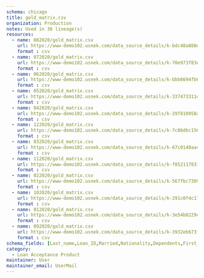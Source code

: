 ```yaml
---
schema: chicago
title: gold_matrix.csv
organization: Production
notes: Used in 36 lineage(s)
resources:
  - name: 082020/gold_matrix.csv 
    url: https://www-demo102.usnek.com/data_source_details/k-bdc48a888ec1e545b2f5dcc3f5a41c88987b0f0bcc3df69be7c8cff14ec6dc91 
    format : csv
  - name: 072020/gold_matrix.csv 
    url: https://www-demo102.usnek.com/data_source_details/k-70e973f83e4e28038375541aa1efd2d67186ec7e502ad6614d7505d67f0394c9 
    format : csv
  - name: 062020/gold_matrix.csv 
    url: https://www-demo102.usnek.com/data_source_details/k-bbb6694fb0e2899d51947c015fb2fd9ab48474326a9dff0a91a4dfff964161f7 
    format : csv
  - name: 052020/gold_matrix.csv 
    url: https://www-demo102.usnek.com/data_source_details/k-337473311d47df5959f7655a646a940546fa01bd5247d8138ecc3df7cce79a2e 
    format : csv
  - name: 042020/gold_matrix.csv 
    url: https://www-demo102.usnek.com/data_source_details/k-29f810958a787f5121d2ce01972c46a4281da68e5d590e14aec8c7e63bebd889 
    format : csv
  - name: 122020/gold_matrix.csv 
    url: https://www-demo102.usnek.com/data_source_details/k-7c86dbc1564e19fd20de7b51b690de66a2152373a07bbd5dd0364c0fda9914cc 
    format : csv
  - name: 032020/gold_matrix.csv 
    url: https://www-demo102.usnek.com/data_source_details/k-67c0140aacc93fce211764480f4553762154baba9a07f1906362e3eed334d0e1 
    format : csv
  - name: 112020/gold_matrix.csv 
    url: https://www-demo102.usnek.com/data_source_details/k-f852117831900c0a2127571cfdbd67f0860cbbaa0738985f50f1a5d15d88cd36 
    format : csv
  - name: 022020/gold_matrix.csv 
    url: https://www-demo102.usnek.com/data_source_details/k-567fbc730981d2dabce1dfeb17478888a84d32a36027aa85e805fcfeaba057f3 
    format : csv
  - name: 102020/gold_matrix.csv 
    url: https://www-demo102.usnek.com/data_source_details/k-291c0f4c17e722aff9ade34511ec77af0bfe1d3cd96564511f959996efac200e 
    format : csv
  - name: 012020/gold_matrix.csv 
    url: https://www-demo102.usnek.com/data_source_details/k-3e54b8229c24431b02417189cbd3b9778b102c1c985201f673605ebda0ab2184 
    format : csv
  - name: 092020/gold_matrix.csv 
    url: https://www-demo102.usnek.com/data_source_details/k-3932eb673f521303c25c89b535f66e3c2a9a4349a0a64299ef820b791b01a40b 
    format : csv
schema_fields: [Last_name,Loan_ID,Married,Nationality,Dependents,First_name,Property_Area,Education,Gender,Self_Employed,ApplicantIncome,CoapplicantIncome,LoanAmount,Loan_Amount_Term,Credit_History,Married_Yes,Education_Not Graduate,Self_Employed_Yes,Dependents_3+,Property_Area_Semiurban,Dependents_1,Property_Area_Urban,Dependents_2]
category:
  - Loan Acceptance Product
maintainer: User
maintainer_email: UserMail
---
```

